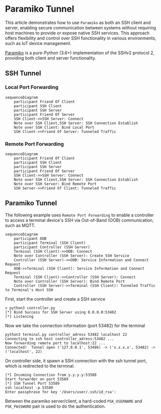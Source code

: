 # Paramiko Tunnel

This article demonstrates how to use `Paramiko` as both an SSH client and server, enabling secure communication between systems without requiring host machines to provide or expose native SSH services. This approach offers flexibility and control over SSH functionality in various environments, such as IoT device management.

[Paramiko](https://www.paramiko.org/) is a pure-Python (3.6+) implementation of the SSHv2 protocol 2, providing both client and server functionality.

## SSH Tunnel

### Local Port Forwarding
```mermaid
sequenceDiagram
    participant Friend Of Client
    participant SSH Client
    participant SSH Server
    participant Friend Of Server
    SSH Client->>SSH Server: Connect
    Note over SSH Client,SSH Server: SSH Connection Establish
    Note over SSH Client: Bind Local Port
    SSH Client->>Friend Of Server: Tunneled Traffic
```

### Remote Port Forwarding
```mermaid
sequenceDiagram
    participant Friend Of Client
    participant SSH Client
    participant SSH Server
    participant Friend Of Server
    SSH Client->>SSH Server: Connect
    Note over SSH Client,SSH Server: SSH Connection Establish
    Note over SSH Server: Bind Remote Port
    SSH Server->>Friend Of Client: Tunneled Traffic
```


## Paramiko Tunnel

The following example uses `Remote Port Forwarding` to enable a controller to access a terminal device's SSH via Out-of-Band (OOB) communication, such as MQTT.

```mermaid
sequenceDiagram
    participant OOB
    participant Terminal (SSH Client)
    participant Controller (SSH Server)
    Terminal (SSH Client)->>OOB: Connect
    Note over Controller (SSH Server): Create SSH Service
    Controller (SSH Server)->>OOB: Service Information and Connect Request
    OOB->>Terminal (SSH Client): Service Information and Connect Request
    Terminal (SSH Client)->>Controller (SSH Server): Connect
    Note over Controller (SSH Server): Bind Remote Port
    Controller (SSH Server)->>Terminal (SSH Client): Tunneled Traffic to Terminal's Host SSH
```

First, start the controller and create a SSH service
```
> python3 controller.py
[*] Bind Success for SSH Server using 0.0.0.0:53482
[*] Listening
```

Now we take the connection information (port 53482) for the terminal
```
python3 terminal.py controller_adress 53482 localhost 22
Connecting to ssh host controller_adress:53482 ...
Now forwarding remote port to localhost:22 ...
Connected!  Tunnel open ('127.0.0.1', 53486) -> ('x.x.x.x', 53482) -> ('localhost', 22)
```

On controller side, it spawn a SSH connection with the ssh tunnel port, which is redirected to the terminal.
```
[*] Incoming Connection from y.y.y.y:53588
Start forwarder on port 53589
[*] SSH Tunnel Port 53589
ssh localhost -p 53589
Enter passphrase for key '/Users/user/.ssh/id_rsa':
```

Between the paramiko server/client, a hard-coded `PSK_USERNAME` and `PSK_PASSWORD` pair is used to do the authentication.